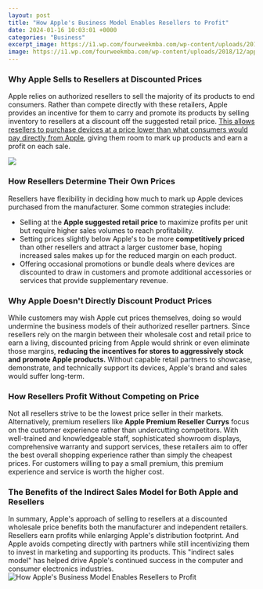 ```yaml
---
layout: post
title: "How Apple's Business Model Enables Resellers to Profit"
date: 2024-01-16 10:03:01 +0000
categories: "Business"
excerpt_image: https://i1.wp.com/fourweekmba.com/wp-content/uploads/2018/12/apple-business-strategy.png?resize=1154%2C870&amp;ssl=1
image: https://i1.wp.com/fourweekmba.com/wp-content/uploads/2018/12/apple-business-strategy.png?resize=1154%2C870&amp;ssl=1
---
```


### Why Apple Sells to Resellers at Discounted Prices
Apple relies on authorized resellers to sell the majority of its products to end consumers. Rather than compete directly with these retailers, Apple provides an incentive for them to carry and promote its products by selling inventory to resellers at a discount off the suggested retail price. [This allows resellers to purchase devices at a price lower than what consumers would pay directly from Apple](https://store.fi.io.vn/womens-crazy-havanese-lady-dog-lover-v-neck-t-shirt/women&), giving them room to mark up products and earn a profit on each sale.

![](https://www.garyfox.co/wp-content/uploads/2020/04/apple-business-model-digital.png)
### How Resellers Determine Their Own Prices 
Resellers have flexibility in deciding how much to mark up Apple devices purchased from the manufacturer. Some common strategies include:
- Selling at the **Apple suggested retail price** to maximize profits per unit but require higher sales volumes to reach profitability. 
- Setting prices slightly below Apple's to be more **competitively priced** than other resellers and attract a larger customer base, hoping increased sales makes up for the reduced margin on each product.
- Offering occasional promotions or bundle deals where devices are discounted to draw in customers and promote additional accessories or services that provide supplementary revenue.
### Why Apple Doesn't Directly Discount Product Prices
While customers may wish Apple cut prices themselves, doing so would undermine the business models of their authorized reseller partners. Since resellers rely on the margin between their wholesale cost and retail price to earn a living, discounted pricing from Apple would shrink or even eliminate those margins, **reducing the incentives for stores to aggressively stock and promote Apple products.** Without capable retail partners to showcase, demonstrate, and technically support its devices, Apple's brand and sales would suffer long-term.
### How Resellers Profit Without Competing on Price
Not all resellers strive to be the lowest price seller in their markets. Alternatively, premium resellers like **Apple Premium Reseller Currys** focus on the customer experience rather than undercutting competitors. With well-trained and knowledgeable staff, sophisticated showroom displays, comprehensive warranty and support services, these retailers aim to offer the best overall shopping experience rather than simply the cheapest prices. For customers willing to pay a small premium, this premium experience and service is worth the higher cost.
### The Benefits of the Indirect Sales Model for Both Apple and Resellers
In summary, Apple's approach of selling to resellers at a discounted wholesale price benefits both the manufacturer and independent retailers. Resellers earn profits while enlarging Apple's distribution footprint. And Apple avoids competing directly with partners while still incentivizing them to invest in marketing and supporting its products. This "indirect sales model" has helped drive Apple's continued success in the computer and consumer electronics industries.
![How Apple's Business Model Enables Resellers to Profit](https://i1.wp.com/fourweekmba.com/wp-content/uploads/2018/12/apple-business-strategy.png?resize=1154%2C870&amp;ssl=1)